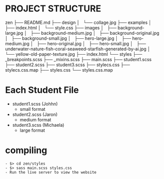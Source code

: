 # PROJECT STRUCTURE
zen
├── README.md
├── design
│   └── collage.jpg
├── examples
│   ├── index.html
│   └── style.css
├── images
│   ├── background-large.jpg
│   ├── background-medium.jpg
│   ├── background-original.jpg
│   ├── background-small.jpg
│   ├── hero-large.jpg
│   ├── hero-medium.jpg
│   ├── hero-original.jpg
│   ├── hero-small.jpg
│   ├── underwater-nature-fish-coral-seaweed-starfish-generated-by-ai.jpg
│   └── yellow-old-paper-texture.jpg
├── index.html
└── styles
    ├── _breakpoints.scss
    ├── _mixins.scss
    ├── main.scss
    ├── student1.scss
    ├── student2.scss
    ├── student3.scss
    ├── stylecs.css
    ├── stylecs.css.map
    ├── styles.css
    └── styles.css.map

# Each Student File
- student1.scss (Johhn)
    - small format
- student2.scss (Jaron)
    - medium format
- student3.scss (Michaela)
    - large format

# compiling
    - $> cd zen/styles
    - $> sass main.scss styles.css
    - Run the live server to view the website